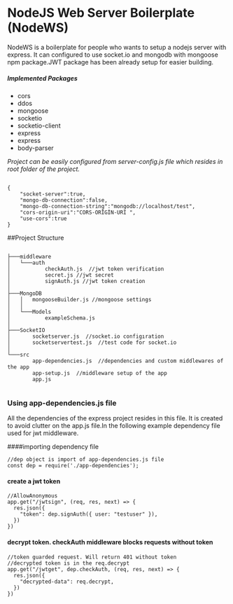 # NodeJS Web Server Boilerplate (NodeWS)

NodeWS is a boilerplate for people who wants to setup a nodejs server with express. It can configured to use socket.io and mongodb with mongoose npm package.JWT package has been already setup for easier building. 

##### Implemented Packages
* cors
* ddos
* mongoose
* socketio
* socketio-client
* express
* express
* body-parser



_Project can be easily configured from server-config.js file which resides in root folder of the project._
```

{
    "socket-server":true,   
    "mongo-db-connection":false,
    "mongo-db-connection-string":"mongodb://localhost/test",
    "cors-origin-uri":"CORS-ORİGİN-URI ",
    "use-cors":true
}
```

##Project Structure

```

├───middleware
│   └───auth
│           checkAuth.js  //jwt token verification
│           secret.js //jwt secret
│           signAuth.js //jwt token creation
│
├───MongoDB
│   │   mongooseBuilder.js //mongoose settings
│   │
│   └───Models
│           exampleSchema.js
│
├───SocketIO
│       socketserver.js  //socket.io configıration
│       socketservertest.js  //test code for socket.io
│
└───src
        app-dependencies.js  //dependencies and custom middlewares of the app
        app-setup.js  //middleware setup of the app
        app.js 


```

### Using app-dependencies.js file

All the dependencies of the express project resides in this file. It is created to avoid clutter on the app.js file.In the following example dependency file used for jwt middleware.

####importing dependency file
```
//dep object is import of app-dependencies.js file
const dep = require('./app-dependencies');
```
#### create a jwt token
```
//AllowAnonymous
app.get("/jwtsign", (req, res, next) => {
  res.json({
    "token": dep.signAuth({ user: "testuser" }),
  })
})
```
#### decrypt token. checkAuth middleware blocks requests without token
```
//token guarded request. Will return 401 without token
//decrypted token is in the req.decrypt
app.get("/jwtget", dep.checkAuth, (req, res, next) => {
  res.json({
    "decrypted-data": req.decrypt,
  })
})
```
